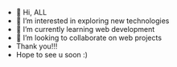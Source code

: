 - 👋 Hi, ALL
- 👀 I’m interested in exploring new technologies
- 🌱 I’m currently learning web development
- 💞️ I’m looking to collaborate on web projects
- Thank you!!!
- Hope to see u soon :)

<!---
Moulanagar/Moulanagar is a ✨ special ✨ repository because its `README.md` (this file) appears on your GitHub profile.
You can click the Preview link to take a look at your changes.
--->

